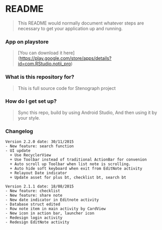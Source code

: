 # README #

>This README would normally document whatever steps are necessary to get your application up and running.

### App on playstore ###

>[You can download it here] (https://play.google.com/store/apps/details?id=com.RStudio.notii_pro)

### What is this repository for? ###

>This is full source code for Stenograph project

### How do I get set up? ###

>Sync this repo, build by using Android Studio,
>And then using it by your style.

### Changelog

```
Version 2.2.0 date: 30/11/2015
- New feature: search function
- UI update
  + Use RecyclerView
  + Use Toolbar instead of traditional ActionBar for convenion
  + Auto scroll up Toolbar when list note is scrolling.
  + Auto hide soft keyboard when exit from EditNote activity
  + Relayout Date indicator
  + Update asset for plus bt, checklist bt, search bt
```


```
Version 2.1.1 date: 18/08/2015
- New feature: checklist
- New feature: share note
- New date indicator in Editnote activity
- Database struct edited
- Row note item in main activity by CardView
- New icon in action bar, launcher icon
- Redesign login activity
- Redesign EditNote activity
```
